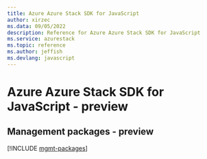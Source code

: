 ```yaml
---
title: Azure Azure Stack SDK for JavaScript
author: xirzec
ms.data: 09/05/2022
description: Reference for Azure Azure Stack SDK for JavaScript
ms.service: azurestack
ms.topic: reference
ms.author: jeffish
ms.devlang: javascript
---
```

# Azure Azure Stack SDK for JavaScript - preview

## Management packages - preview
[!INCLUDE [mgmt-packages](azure-stack-mgmt-index.md)]